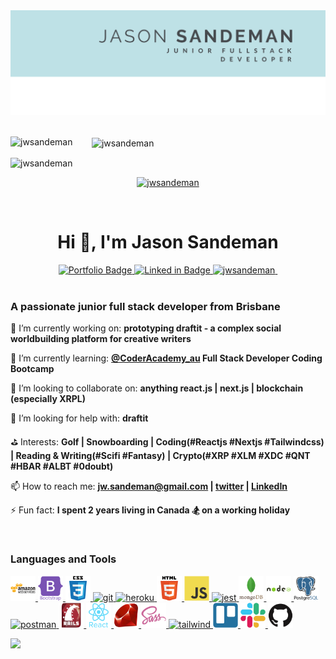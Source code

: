 <div id="header" align="center">
  <img src="./src/JasonBannerNoPic.png"/>
</div>

<br />

<p><img align="left" src="https://github-readme-stats.vercel.app/api/top-langs?username=jwsandeman&show_icons=true&locale=en&layout=compact" alt="jwsandeman" width=25% /></p>

<p>&nbsp;<img align="center" src="https://github-readme-stats.vercel.app/api?username=jwsandeman&show_icons=true&locale=en" alt="jwsandeman" width=30%/></p>

<p><img align="center" src="https://github-readme-streak-stats.herokuapp.com/?user=jwsandeman&" alt="jwsandeman" width=30%/></p>

<p align="center"> <a href="https://github.com/ryo-ma/github-profile-trophy"><img src="https://github-profile-trophy.vercel.app/?username=jwsandeman&column=-1" alt="jwsandeman" /></a> </p>

<br />

<h1 align="center">Hi 👋, I'm Jason Sandeman</h1>

<div align="center" id="badges">
    <a href="https://festive-aryabhata-690f3c.netlify.app/index.html" target="_blank">
        <img src="https://img.shields.io/badge/my_portfolio-000?style=for-the-badge&logo=ko-fi&logoColor=white" height="28" alt="Portfolio Badge"/>
    </a>
    <a href="https://www.linkedin.com/in/jason-sandeman/" target="_blank">
        <img src="https://img.shields.io/badge/linkedin-0A66C2?style=for-the-badge&logo=linkedin&logoColor=white" height="28" alt="Linked in Badge"/>
    </a>
    <a href="https://twitter.com/jwsandeman" target="blank"><img src="https://img.shields.io/twitter/follow/jwsandeman?logo=twitter&style=for-the-badge" alt="jwsandeman" />
    </a>
    <img src="https://komarev.com/ghpvc/?username=jwsandeman&style=flat-square&color=bee1e6" alt=""height="28"/>
</div>

<br />

<h3 align="left">A passionate junior full stack developer from Brisbane</h3>

🔭 I’m currently working on: **prototyping draftit - a complex social worldbuilding platform for creative writers**

🌱 I’m currently learning: **[@CoderAcademy_au](https://www.coderacademy.edu.au/) Full Stack Developer Coding Bootcamp**

👯 I’m looking to collaborate on: **anything react.js | next.js | blockchain (especially XRPL)**

🤝 I’m looking for help with: **draftit**

⛳ Interests: **Golf | Snowboarding | Coding(#Reactjs #Nextjs #Tailwindcss) | Reading & Writing(#Scifi #Fantasy) | Crypto(#XRP #XLM #XDC #QNT #HBAR #ALBT #0doubt)**

📫 How to reach me: **jw.sandeman@gmail.com | [twitter](https://twitter.com/jwsandeman) | [LinkedIn](https://www.linkedin.com/in/jason-sandeman-33268496/)**

⚡ Fun fact: **I spent 2 years living in Canada 🏂 on a working holiday**

<br />

<h3 align="left">Languages and Tools</h3>
<p align="left"> <a href="https://aws.amazon.com" target="_blank" rel="noreferrer"> <img src="https://raw.githubusercontent.com/devicons/devicon/master/icons/amazonwebservices/amazonwebservices-original-wordmark.svg" alt="aws" width="40" height="40"/> </a> <a href="https://getbootstrap.com" target="_blank" rel="noreferrer"> <img src="https://raw.githubusercontent.com/devicons/devicon/master/icons/bootstrap/bootstrap-plain-wordmark.svg" alt="bootstrap" width="40" height="40"/> </a> <a href="https://www.w3schools.com/css/" target="_blank" rel="noreferrer"> <img src="https://raw.githubusercontent.com/devicons/devicon/master/icons/css3/css3-original-wordmark.svg" alt="css3" width="40" height="40"/> </a> <a href="https://git-scm.com/" target="_blank" rel="noreferrer"> <img src="https://www.vectorlogo.zone/logos/git-scm/git-scm-icon.svg" alt="git" width="40" height="40"/> </a> <a href="https://heroku.com" target="_blank" rel="noreferrer"> <img src="https://www.vectorlogo.zone/logos/heroku/heroku-icon.svg" alt="heroku" width="40" height="40"/> </a> <a href="https://www.w3.org/html/" target="_blank" rel="noreferrer"> <img src="https://raw.githubusercontent.com/devicons/devicon/master/icons/html5/html5-original-wordmark.svg" alt="html5" width="40" height="40"/> </a> <a href="https://developer.mozilla.org/en-US/docs/Web/JavaScript" target="_blank" rel="noreferrer"> <img src="https://raw.githubusercontent.com/devicons/devicon/master/icons/javascript/javascript-original.svg" alt="javascript" width="40" height="40"/> </a> <a href="https://jestjs.io" target="_blank" rel="noreferrer"> <img src="https://www.vectorlogo.zone/logos/jestjsio/jestjsio-icon.svg" alt="jest" width="40" height="40"/> </a> <a href="https://www.mongodb.com/" target="_blank" rel="noreferrer"> <img src="https://raw.githubusercontent.com/devicons/devicon/master/icons/mongodb/mongodb-original-wordmark.svg" alt="mongodb" width="40" height="40"/> </a> <a href="https://nodejs.org" target="_blank" rel="noreferrer"> <img src="https://raw.githubusercontent.com/devicons/devicon/master/icons/nodejs/nodejs-original-wordmark.svg" alt="nodejs" width="40" height="40"/> </a> <a href="https://www.postgresql.org" target="_blank" rel="noreferrer"> <img src="https://raw.githubusercontent.com/devicons/devicon/master/icons/postgresql/postgresql-original-wordmark.svg" alt="postgresql" width="40" height="40"/> </a> <a href="https://postman.com" target="_blank" rel="noreferrer"> <img src="https://www.vectorlogo.zone/logos/getpostman/getpostman-icon.svg" alt="postman" width="40" height="40"/> </a> <a href="https://rubyonrails.org" target="_blank" rel="noreferrer"> <img src="https://raw.githubusercontent.com/devicons/devicon/master/icons/rails/rails-original-wordmark.svg" alt="rails" width="40" height="40"/> </a> <a href="https://reactjs.org/" target="_blank" rel="noreferrer"> <img src="https://raw.githubusercontent.com/devicons/devicon/master/icons/react/react-original-wordmark.svg" alt="react" width="40" height="40"/> </a> <a href="https://www.ruby-lang.org/en/" target="_blank" rel="noreferrer"> <img src="https://raw.githubusercontent.com/devicons/devicon/master/icons/ruby/ruby-original.svg" alt="ruby" width="40" height="40"/> </a> <a href="https://sass-lang.com" target="_blank" rel="noreferrer"> <img src="https://raw.githubusercontent.com/devicons/devicon/master/icons/sass/sass-original.svg" alt="sass" width="40" height="40"/> </a> <a href="https://tailwindcss.com/" target="_blank" rel="noreferrer"> <img src="https://www.vectorlogo.zone/logos/tailwindcss/tailwindcss-icon.svg" alt="tailwind" width="40" height="40"/> </a> <a href="https://trello.com/" target="_blank" rel="noreferrer"> <img src="https://raw.githubusercontent.com/devicons/devicon/master/icons/trello/trello-plain.svg" alt="trello" width="40" height="40"/> </a> <a href="https://slack.com/" target="_blank" rel="noreferrer"> <img src="https://raw.githubusercontent.com/devicons/devicon/master/icons/slack/slack-original.svg" alt="slack" width="40" height="40"/> </a> <a href="https://github.com/" target="_blank" rel="noreferrer"> <img src="https://raw.githubusercontent.com/devicons/devicon/master/icons/github/github-original.svg" alt="github" width="40" height="40"/> </a> </p>

![](https://hit.yhype.me/github/profile?user_id=68365209)
